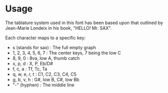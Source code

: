 # Usage

The tablature system used in this font has been based upon that outlined
by Jean-Marie Londeix in his book, "HELLO!  Mr. SAX".

Each character maps to a specific key:

 - s (stands for sax)  : The full empty graph
 - 1, 2, 3, 4, 5, 6, 7 : The center keys, 7 being the low C
 - 8, 9, 0             : 8va, low A, thumb catch
 - x, p, d             : X, P, Eb/D#
 - f, c, a             : Tf, Tc, Ta
 - q, w, e, r, t       : C1, C2, C3, C4, C5
 - g, b, v, h          : G#, low B, C#, low Bb
 - "-" (hyphen)        : The middle line
